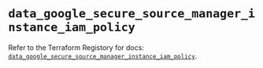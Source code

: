 # `data_google_secure_source_manager_instance_iam_policy`

Refer to the Terraform Registory for docs: [`data_google_secure_source_manager_instance_iam_policy`](https://registry.terraform.io/providers/hashicorp/google/5.11.0/docs/data-sources/secure_source_manager_instance_iam_policy).
